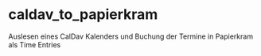 # caldav_to_papierkram
 Auslesen eines CalDav Kalenders und Buchung der Termine in Papierkram als Time Entries
